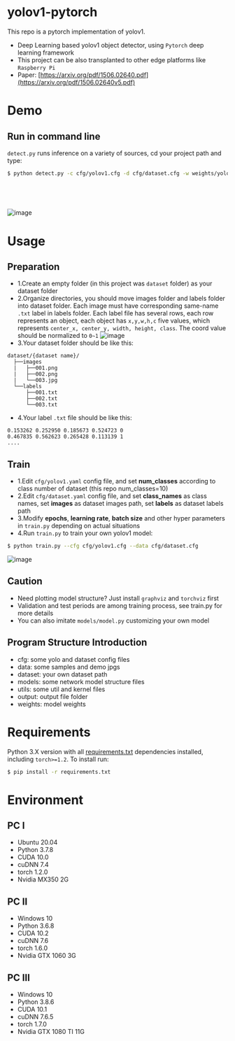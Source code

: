 # yolov1-pytorch

This repo is a pytorch implementation of yolov1.

* Deep Learning based yolov1 object detector, using `Pytorch` deep learning framework
* This project can be also transplanted to other edge platforms like `Raspberry Pi`
* Paper: [https://arxiv.org/pdf/1506.02640.pdf](https://arxiv.org/pdf/1506.02640v5.pdf)

# Demo

## Run in command line

`detect.py` runs inference on a variety of sources, cd your project path and type:

```bash
$ python detect.py -c cfg/yolov1.cfg -d cfg/dataset.cfg -w weights/yolov1.pth --source 0  # webcam
                                                                                       file.jpg  # image 
                                                                                       file.mp4  # video
                                                                                       path/*.jpg # img folder path
                                                                                       path/*.mp4 # video folder path
```

![image](https://github.com/ivanwhaf/yolov1-pytorch/blob/master/data/samples/test_predict.jpg)

# Usage

## Preparation

* 1.Create an empty folder (in this project was `dataset` folder) as your dataset folder
* 2.Organize directories, you should move images folder and labels folder into dataset folder. Each image must have
  corresponding same-name `.txt` label in labels folder. Each label file has several rows, each row represents an
  object, each object has `x,y,w,h,c` five values, which represents `center_x, center_y, width, height, class`. The
  coord value should be normalized to `0~1`
  ![image](https://github.com/ivanwhaf/yolov1-pytorch/blob/master/data/xywh.jpg)
* 3.Your dataset folder should be like this:

```
dataset/{dataset name}/
  ├──images
  |   ├──001.png
  |   ├──002.png
  |   └──003.jpg
  └──labels 
      ├──001.txt
      ├──002.txt
      └──003.txt
```

* 4.Your label `.txt` file should be like this:

```
0.153262 0.252950 0.185673 0.524723 0
0.467835 0.562623 0.265428 0.113139 1
....
```

## Train

* 1.Edit `cfg/yolov1.yaml` config file, and set **num_classes** according to class number of dataset (this repo
  num_classes=10)
* 2.Edit `cfg/dataset.yaml` config file, and set **class_names** as class names, set **images** as dataset images path,
  set **labels** as dataset labels path
* 3.Modify **epochs**, **learning rate**, **batch size** and other hyper parameters in `train.py` depending on actual
  situations
* 4.Run `train.py` to train your own yolov1 model:

```bash 
$ python train.py --cfg cfg/yolov1.cfg --data cfg/dataset.cfg
```

![image](https://github.com/ivanwhaf/yolov1-pytorch/blob/master/data/batch0.png)

## Caution

* Need plotting model structure? Just install `graphviz` and `torchviz` first
* Validation and test periods are among training process, see train.py for more details
* You can also imitate `models/model.py` customizing your own model

## Program Structure Introduction

* cfg: some yolo and dataset config files
* data: some samples and demo jpgs
* dataset: your own dataset path
* models: some network model structure files
* utils: some util and kernel files
* output: output file folder
* weights: model weights

# Requirements

Python 3.X version with all [requirements.txt](https://github.com/ivanwhaf/yolov1-pytorch/blob/master/requirements.txt)
dependencies installed, including `torch>=1.2`. To install run:

```bash
$ pip install -r requirements.txt
```

# Environment

## PC Ⅰ

* Ubuntu 20.04
* Python 3.7.8
* CUDA 10.0
* cuDNN 7.4
* torch 1.2.0
* Nvidia MX350 2G

## PC Ⅱ

* Windows 10
* Python 3.6.8
* CUDA 10.2
* cuDNN 7.6
* torch 1.6.0
* Nvidia GTX 1060 3G

## PC Ⅲ

* Windows 10
* Python 3.8.6
* CUDA 10.1
* cuDNN 7.6.5
* torch 1.7.0
* Nvidia GTX 1080 TI 11G